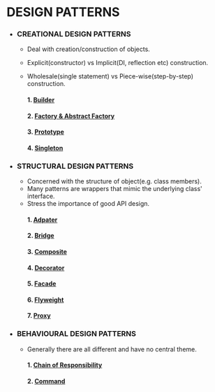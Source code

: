 # DESIGN PATTERNS

* ### CREATIONAL DESIGN PATTERNS

  - Deal with creation/construction of objects.
  - Explicit(constructor) vs Implicit(DI, reflection etc) construction.
  - Wholesale(single statement) vs Piece-wise(step-by-step) construction.
  
      #### 1. [Builder](https://github.com/Mnyu/design-patterns/blob/main/src/_01_creational/_01_builder/builder.md)
      #### 2. [Factory & Abstract Factory](https://github.com/Mnyu/design-patterns/blob/main/src/_01_creational/_02_factory_abstract_factory/factory.md)
      #### 3. [Prototype](https://github.com/Mnyu/design-patterns/blob/main/src/_01_creational/_03_prototype/prototype.md)
      #### 4. [Singleton](https://github.com/Mnyu/design-patterns/blob/main/src/_01_creational/_04_singleton/singleton.md)

* ### STRUCTURAL DESIGN PATTERNS
  
  - Concerned with the structure of object(e.g. class members).
  - Many patterns are wrappers that mimic the underlying class' interface.
  - Stress the importance of good API design.
      #### 1. [Adpater](https://github.com/Mnyu/design-patterns/blob/main/src/_02_structural/_01_adapter/adapter.md)
      #### 2. [Bridge](https://github.com/Mnyu/design-patterns/blob/main/src/_02_structural/_02_bridge/bridge.md)
      #### 3. [Composite](https://github.com/Mnyu/design-patterns/blob/main/src/_02_structural/_03_composite/composite.md)
      #### 4. [Decorator](https://github.com/Mnyu/design-patterns/blob/main/src/_02_structural/_04_decorator/decorator.md)
      #### 5. [Facade](https://github.com/Mnyu/design-patterns/blob/main/src/_02_structural/_05_facade/facade.md)
      #### 6. [Flyweight](https://github.com/Mnyu/design-patterns/blob/main/src/_02_structural/_06_flyweight/flyweight.md)
      #### 7. [Proxy](https://github.com/Mnyu/design-patterns/blob/main/src/_02_structural/_07_proxy/proxy.md)
  

* ### BEHAVIOURAL DESIGN PATTERNS

  - Generally there are all different and have no central theme. 
    #### 1. [Chain of Responsibility](https://github.com/Mnyu/design-patterns/blob/main/src/_03_behavioural/_01_chain_of_responsibility/chain-of-responsibility.md)
    #### 2. [Command](https://github.com/Mnyu/design-patterns/blob/main/src/_03_behavioural/_02_command/command.md)